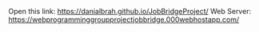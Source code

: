 Open this link: https://danialbrah.github.io/JobBridgeProject/
Web Server: https://webprogramminggroupprojectjobbridge.000webhostapp.com/